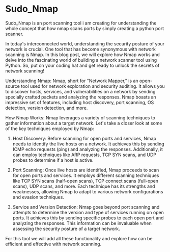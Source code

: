 # Sudo_Nmap
Sudo_Nmap is an port scanning tool i am creating for understanding the whole concept that how nmap scans ports by simply creating a python port scanner.

In today's interconnected world, understanding the security posture of your network is crucial. One tool that has become synonymous with network scanning is Nmap. In this blog post, we will explore how Nmap works and delve into the fascinating world of building a network scanner tool using Python. So, put on your coding hat and get ready to unlock the secrets of network scanning!

Understanding Nmap:
Nmap, short for "Network Mapper," is an open-source tool used for network exploration and security auditing. It allows you to discover hosts, services, and vulnerabilities on a network by sending specially crafted packets and analyzing the responses. Nmap boasts an impressive set of features, including host discovery, port scanning, OS detection, version detection, and more.

How Nmap Works:
Nmap leverages a variety of scanning techniques to gather information about a target network. Let's take a closer look at some of the key techniques employed by Nmap:

1. Host Discovery:
Before scanning for open ports and services, Nmap needs to identify the live hosts on a network. It achieves this by sending ICMP echo requests (ping) and analyzing the responses. Additionally, it can employ techniques like ARP requests, TCP SYN scans, and UDP probes to determine if a host is active.

2. Port Scanning:
Once live hosts are identified, Nmap proceeds to scan for open ports and services. It employs different scanning techniques like TCP SYN scans (half-open scans), TCP connect scans (full-open scans), UDP scans, and more. Each technique has its strengths and weaknesses, allowing Nmap to adapt to various network configurations and evasion techniques.

3. Service and Version Detection:
Nmap goes beyond port scanning and attempts to determine the version and type of services running on open ports. It achieves this by sending specific probes to each open port and analyzing the responses. This information can be invaluable when assessing the security posture of a target network.

For this tool we will add all these functionality and explore how can be efficient and effective with network scanning.
